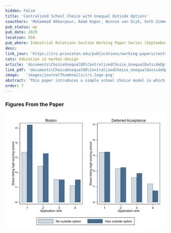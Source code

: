 ```yaml
---
hidden: False
title: 'Centralized School Choice with Unequal Outside Options'
coauthors: 'Mohammad Akbarpour, Adam Kapor, Winnie van Dijk, Seth Zimmerman'
pub_status: wp
pub_date: 2020
location: USA
pub_where: Industrial Relations Section Working Paper Series (September 644)
desc:
link_jour: 'https://irs.princeton.edu/publications/working-papers/centralized-school-choice-unequal-outside-options'
cats: education io market-design
article: 'documents\ChoiceUnequalOO\CentralizedChoice_UnequalOutsideOptions.pdf'
link_pdf: 'documents\ChoiceUnequalOO\CentralizedChoice_UnequalOutsideOptions.pdf'
image:   'images/journalThumbnails/irs_logo.png'
abstract: 'This paper introduces a simple school choice model in which all students have the same ordinal preferences over schools but only some have access to an outside option. Our model predicts that, under a manipulable school choice mechanism, students with the outside option are more likely to apply to popular schools. We show that while students with the outside option benefit from manipulable systems, students without the outside option may experience either welfare gains or welfare losses. We evaluate the positive predictions of the model using a difference-in-differences design that leverages a change from the Boston mechanism to a deferred acceptance mechanism in the New Haven, Connecticut school district. Consistent with the theoretical predictions, students with an outside option are more likely to list popular, highly-rated schools under the manipulable mechanism, but this gap disappears after the switch to the deferred acceptance mechanism.'
order: 7
---
```


### Figures From the Paper

<div class='full'>
  <div class='row'>
    <div class='large-12 columns'>
      <div class='mod modBoxedSlider'>
        <div class='slides'>
          <div class='slide'>
            <img alt="" src="documents/ChoiceUnequalOO/choice_quality_rank_distribution.png" />
            </div>
            </div>                 
          </div>
        </div>
      </div>
    </div>

